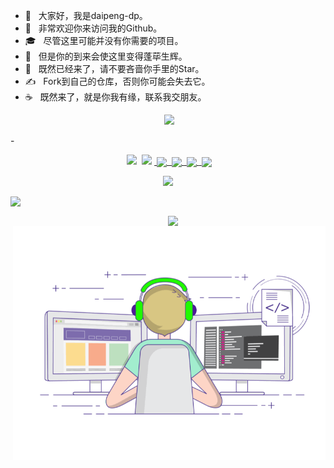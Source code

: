 - 🔭 &nbsp; 大家好，我是daipeng-dp。
- 🤔 &nbsp; 非常欢迎你来访问我的Github。
- 🎓 &nbsp; 尽管这里可能并没有你需要的项目。
- 💼 &nbsp; 但是你的到来会使这里变得蓬荜生辉。
- 🌱 &nbsp; 既然已经来了，请不要吝啬你手里的Star。
- ✍️ &nbsp; Fork到自己的仓库，否则你可能会失去它。
- ☕ &nbsp; 既然来了，就是你我有缘，联系我交朋友。 
<p align = "center" >
  <img src = "https://komarev.com/ghpvc/?username=daipeng-dp" >
</p>
- <p align = "center">
  <img src = "https://github-readme-stats.vercel.app/api?username=daipeng-dp&count_private=true&show_icons=true&theme=tokyonight&line_height=27">
  <img src = "https://github-readme-stats.vercel.app/api/top-langs/?username=daipeng-dp&theme=tokyonight">
  <a href="https://github.com/daipeng-dp/QT">
  <img align="center" src="https://github-readme-stats.vercel.app/api/pin/?username=daipeng-dp&repo=myblog&theme=tokyonight" />
  </a>
  <a href="https://github.com/daipeng-dp/Minecraft-Digital-Circuit">
  <img align="center" src="https://github-readme-stats.vercel.app/api/pin/?username=daipeng-dp&repo=python-wenzimaoxian &theme=tokyonight" />
  </a>
  <a href="https://github.com/daipeng-dp/algoexec">
  <img align="center" src="https://github-readme-stats.vercel.app/api/pin/?username=daipeng-dp&repo=emqx-exproto-python-sdk&theme=tokyonight" />
  </a>
  <a href="https://github.com/daipeng-dp/stockfish">
  <img align="center" src="https://github-readme-stats.vercel.app/api/pin/?username=daipeng-dp&repo=emqx-extension-examples&theme=tokyonight" />
  </a>
</p>
<p align = "center">
 <img src="https://activity-graph.herokuapp.com/graph?username=daipeng-dp&theme=react-dark">
</p>
<p align = "center">
  <img align = "left" src = "https://github-readme-streak-stats.herokuapp.com/?user=daipeng-dp&theme=tokyonight" width="45%">
</p>
<p align = "center">
  <img align = "right" src = "https://github-profile-trophy.vercel.app/?username=daipeng-dp&theme=tokyonight" width="50%" >
</p>
<img align="right" alt="GIF" src="https://raw.githubusercontent.com/devSouvik/devSouvik/master/gif3.gif" width="500"/>
